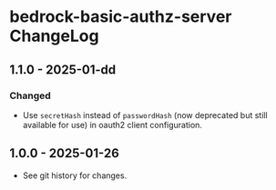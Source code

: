# bedrock-basic-authz-server ChangeLog

## 1.1.0 - 2025-01-dd

### Changed
- Use `secretHash` instead of `passwordHash` (now deprecated but still
  available for use) in oauth2 client configuration.

## 1.0.0 - 2025-01-26

- See git history for changes.
